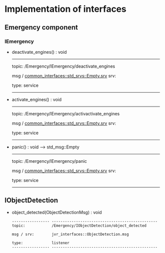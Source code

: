 # Implementation of interfaces

## Emergency component

### IEmergency

-   deactivate_engines() : void

      -------- ----------------------------------------------------------------------------------------------------------------------
      topic:   /Emergency/IEmergency/deactivate_engines

      msg /    [common_interfaces::std_srvs::Empty.srv](https://github.com/ros2/common_interfaces/blob/foxy/std_srvs/srv/Empty.srv)
      srv:     

      type:    service
      -------- ----------------------------------------------------------------------------------------------------------------------

-   activate_engines() : void

      -------- ----------------------------------------------------------------------------------------------------------------------
      topic:   /Emergency/IEmergency/activactivate_engines

      msg /    [common_interfaces::std_srvs::Empty.srv](https://github.com/ros2/common_interfaces/blob/foxy/std_srvs/srv/Empty.srv)
      srv:     

      type:    service
      -------- ----------------------------------------------------------------------------------------------------------------------

-   panic() : void --> std_msg::Empty

      -------- ----------------------------------------------------------------------------------------------------------------------
      topic:   /Emergency/IEmergency/panic

      msg /    [common_interfaces::std_srvs::Empty.srv](https://github.com/ros2/common_interfaces/blob/foxy/std_srvs/srv/Empty.srv)
      srv:     

      type:    service
      -------- ----------------------------------------------------------------------------------------------------------------------

## IObjectDetection

-   object_detected(ObjectDetectionMsg) : void

        ----------------- ------------------------------------------------
        topic:            /Emergency/IObjectDetection/object_detected

        msg / srv:        jvr_interfaces::ObjectDetection.msg

        type:             listener
        ----------------- ------------------------------------------------
